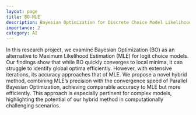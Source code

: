 ```yaml
---
layout: page
title: BO-MLE
description: Bayesian Optimization for Discrete Choice Model Likelihood Estimation
importance: 2
category: AI
---
```


In this research project, we examine Bayesian Optimization (BO) as an alternative to Maximum Likelihood Estimation (MLE) for logit choice models. Our findings show that while BO quickly converges to local minima, it can struggle to identify global optima efficiently. However, with extensive iterations, its accuracy approaches that of MLE. We propose a novel hybrid method, combining MLE’s precision with the convergence speed of Parallel Bayesian Optimization, achieving comparable accuracy to MLE but more efficiently. This approach is especially pertinent for complex models,
highlighting the potential of our hybrid method in computationally challenging scenarios.
